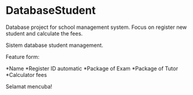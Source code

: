 # DatabaseStudent
Database project for school management system. Focus on register new student and calculate the fees.

Sistem database student management.

Feature form: 

*Name
*Register ID automatic
*Package of Exam
*Package of Tutor
*Calculator fees

Selamat mencuba! 
